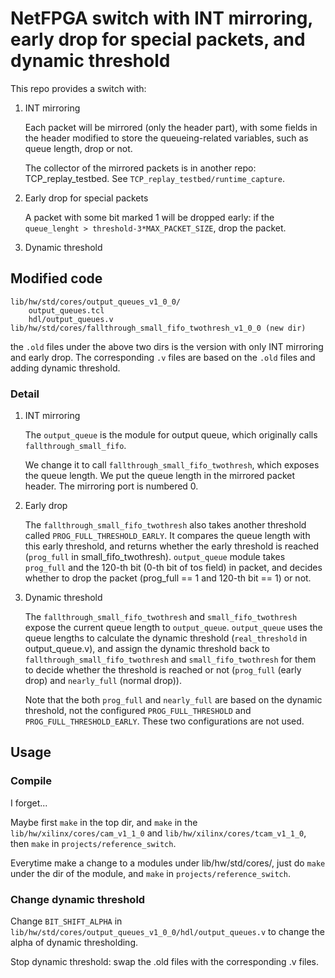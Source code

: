 # NetFPGA switch with INT mirroring, early drop for special packets, and dynamic threshold
This repo provides a switch with:
1. INT mirroring

	Each packet will be mirrored (only the header part), with some fields in the header modified to store the queueing-related variables, such as queue length, drop or not. 
	
	The collector of the mirrored packets is in another repo: TCP_replay_testbed. See `TCP_replay_testbed/runtime_capture`.

2. Early drop for special packets

	A packet with some bit marked 1 will be dropped early: if the `queue_lenght > threshold-3*MAX_PACKET_SIZE`, drop the packet.

3. Dynamic threshold

## Modified code
	lib/hw/std/cores/output_queues_v1_0_0/
		output_queues.tcl
		hdl/output_queues.v
	lib/hw/std/cores/fallthrough_small_fifo_twothresh_v1_0_0 (new dir)

the `.old` files under the above two dirs is the version with only INT mirroring and early drop. The corresponding `.v` files are based on the `.old` files and adding dynamic threshold.

### Detail
1. INT mirroring

	The `output_queue` is the module for output queue, which originally calls `fallthrough_small_fifo`.

	We change it to call `fallthrough_small_fifo_twothresh`, which exposes the queue length. We put the queue length in the mirrored packet header. The mirroring port is numbered 0.

2. Early drop
	
	The `fallthrough_small_fifo_twothresh` also takes another threshold called `PROG_FULL_THRESHOLD_EARLY`. It compares the queue length with this early threshold, and returns whether the early threshold is reached (`prog_full` in small_fifo_twothresh). `output_queue` module takes `prog_full` and the 120-th bit (0-th bit of tos field) in packet, and decides whether to drop the packet (prog_full == 1 and 120-th bit == 1) or not.

3. Dynamic threshold

	The `fallthrough_small_fifo_twothresh` and `small_fifo_twothresh` expose the current queue length to `output_queue`. `output_queue` uses the queue lengths to calculate the dynamic threshold (`real_threshold` in output_queue.v), and assign the dynamic threshold back to `fallthrough_small_fifo_twothresh` and `small_fifo_twothresh` for them to decide whether the threshold is reached or not (`prog_full` (early drop) and `nearly_full` (normal drop)).

	Note that the both `prog_full` and `nearly_full` are based on the dynamic threshold, not the configured `PROG_FULL_THRESHOLD` and `PROG_FULL_THRESHOLD_EARLY`. These two configurations are not used.

## Usage
### Compile
I forget... 

Maybe first `make` in the top dir, and `make` in the `lib/hw/xilinx/cores/cam_v1_1_0` and `lib/hw/xilinx/cores/tcam_v1_1_0`, then `make` in `projects/reference_switch`.

Everytime make a change to a modules under lib/hw/std/cores/, just do `make` under the dir of the module, and `make` in `projects/reference_switch`.

### Change dynamic threshold
Change `BIT_SHIFT_ALPHA` in `lib/hw/std/cores/output_queues_v1_0_0/hdl/output_queues.v` to change the alpha of dynamic thresholding.

Stop dynamic threshold: swap the .old files with the corresponding .v files.

